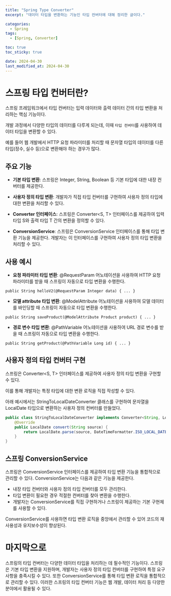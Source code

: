 ```yaml
---
title: "Spring Type Converter"
excerpt: "데이터 타입을 변환하는 기능인 타입 컨버터에 대해 정리한 글이다."

categories:
  - Spring
tags:
  - [Spring, Converter]

toc: true
toc_sticky: true

date: 2024-04-30
last_modified_at: 2024-04-30
---
```


# 스프링 타입 컨버터란?

스프링 프레임워크에서 타입 컨버터는 입력 데이터와 출력 데이터 간의 타입 변환을 처리하는 핵심 기능이다.

개발 과정에서 다양한 타입의 데이터를 다루게 되는데, 이때 `타입 컨버터`를 사용하여 데이터 타입을 변환할 수 있다.

예를 들어 웹 개발에서 HTTP 요청 파라미터를 처리할 때 문자열 타입의 데이터를 다른 타입(정수, 실수 등)으로 변환해야 하는 경우가 많다.

## 주요 기능

- **기본 타입 변환**: 스프링은 Integer, String, Boolean 등 기본 타입에 대한 내장 컨버터를 제공한다.

- **사용자 정의 타입 변환**: 개발자가 직접 타입 컨버터를 구현하여 사용자 정의 타입에 대한 변환을 처리할 수 있다.

- **Converter 인터페이스**: 스프링은 Converter<S, T> 인터페이스를 제공하여 입력 타입 S와 출력 타입 T 간의 변환을 정의할 수 있다.

- **ConversionService**: 스프링은 ConversionService 인터페이스를 통해 타입 변환 기능을 제공한다. 개발자는 이 인터페이스를 구현하여 사용자 정의 타입 변환을 처리할 수 있다.

## 사용 예시

- **요청 파라미터 타입 변환**: @RequestParam 어노테이션을 사용하여 HTTP 요청 파라미터를 받을 때 스프링이 자동으로 타입 변환을 수행한다.

```
public String helloV2(@RequestParam Integer data) { ... }
```

- **모델 attribute 타입 변환**: @ModelAttribute 어노테이션을 사용하여 모델 데이터를 바인딩할 때 스프링이 자동으로 타입 변환을 수행한다.

```
public String saveProduct(@ModelAttribute Product product) { ... }
```

- **경로 변수 타입 변환**: @PathVariable 어노테이션을 사용하여 URL 경로 변수를 받을 때 스프링이 자동으로 타입 변환을 수행한다.

```
public String getProduct(@PathVariable Long id) { ... }
```

## 사용자 정의 타입 컨버터 구현

스프링은 Converter<S, T> 인터페이스를 제공하여 사용자 정의 타입 변환을 구현할 수 있다.

이를 통해 개발자는 특정 타입에 대한 변환 로직을 직접 작성할 수 있다.

아래 예시에서는 StringToLocalDateConverter 클래스를 구현하여 문자열을 LocalDate 타입으로 변환하는 사용자 정의 컨버터를 만들었다.

```java
public class StringToLocalDateConverter implements Converter<String, LocalDate> {
    @Override
    public LocalDate convert(String source) {
        return LocalDate.parse(source, DateTimeFormatter.ISO_LOCAL_DATE);
    }
}
```

## 스프링 ConversionService

스프링은 ConversionService 인터페이스를 제공하여 타입 변환 기능을 통합적으로 관리할 수 있다. ConversionService는 다음과 같은 기능을 제공한다.

- 내장 타입 컨버터와 사용자 정의 타입 컨버터를 모두 관리한다.
- 타입 변환이 필요한 경우 적절한 컨버터를 찾아 변환을 수행한다.
- 개발자는 ConversionService를 직접 구현하거나 스프링이 제공하는 기본 구현체를 사용할 수 있다.

ConversionService를 사용하면 타입 변환 로직을 중앙에서 관리할 수 있어 코드의 재사용성과 유지보수성이 향상된다.

# 마지막으로

스프링의 타입 컨버터는 다양한 데이터 타입을 처리하는 데 필수적인 기능이다. 스프링은 기본 타입 변환을 지원하며, 개발자는 사용자 정의 타입 컨버터를 구현하여 특정 요구사항을 충족시킬 수 있다. 또한 ConversionService를 통해 타입 변환 로직을 통합적으로 관리할 수 있다. 이러한 스프링의 타입 컨버터 기능은 웹 개발, 데이터 처리 등 다양한 분야에서 활용될 수 있다.

